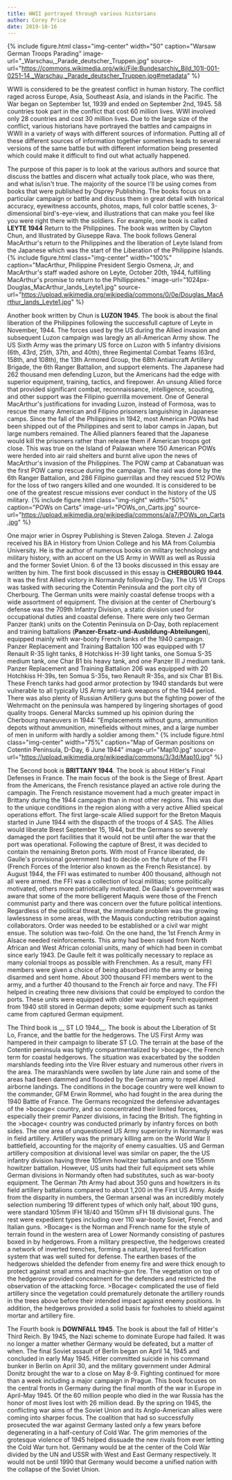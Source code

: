 ```yaml
---
title: WWII portrayed through various historians
author: Corey Price
date: 2019-10-16
---
```


{% include figure.html
  class="img-center"
  width="50"
  caption="Warsaw German Troops Parading"
  image-url="_Warschau,_Parade_deutscher_Truppen.jpg"
  source-url="https://commons.wikimedia.org/wiki/File:Bundesarchiv_Bild_101I-001-0251-14,_Warschau,_Parade_deutscher_Truppen.jpg#metadata"
%}

WWII is considered to be the greatest conflict in human history.  The conflict raged across Europe, Asia, Southeast Asia, and islands in the Pacific.  The War began on September 1st, 1939 and ended on September 2nd, 1945.  58 countries took part in the conflict that cost 60 million lives.  WWI involved only 28 countries and cost 30 million lives.  Due to the large size of the conflict, various historians have portrayed the battles and campaigns in WWII in a variety of ways with different sources of information. Putting all of these different sources of information together sometimes leads to several versions of the same battle but with different information being presented which could make it difficult to find out what actually happened.

The purpose of this paper is to look at the various authors and source that discuss the battles and discern what actually took place, who was there, and what is/isn't true.  The majority of the source I'll be using comes from books that were published by Osprey Publishing.  The books focus on a particular campaign or battle and discuss them in great detail with historical accuracy, eyewitness accounts, photos, maps, full color battle scenes, 3-dimensional bird's-eye-view, and illustrations that can make you feel like you were right there with the soldiers.  For example, one book is called __LEYTE 1944__ Return to the Philippines.  The book was written by Clayton Chun, and Illustrated by Giuseppe Rava.  The book follows General MacArthur's return to the Philippines and the liberation of Leyte Island from the Japanese which was the start of the Liberation of the Philippine Islands.
{% include figure.html
  class="img-center"
  width="100%"
  caption="MacArthur, Philippine President Sergio Osmena, Jr, and MacArthur's staff waded ashore on Leyte, October 20th, 1944, fulfilling MacArthur's promise to return to the Phillippines."
  image-url="1024px-Douglas_MacArthur_lands_Leyte1.jpg"
  source-url="https://upload.wikimedia.org/wikipedia/commons/0/0e/Douglas_MacArthur_lands_Leyte1.jpg"
%}

Another book written by Chun is __LUZON 1945__.  The book is about the final liberation of the Philippines following the successfull capture of Leyte in November, 1944.  The forces used by the US during the Allied invasion and subsequent Luzon campaign was laregly an all-American Army show.  The US Sixth Army was the primary US force on Luzon with 5 infantry divisions (6th, 43rd, 25th, 37th, and 40th), three Regimental Combat Teams (63rd, 158th, and 108th), the 13th Armored Group, the 68th Antiaircraft Artillery Brigade, the 6th Ranger Battalion, and support elements.  The Japanese had 262 thousand men defending Luzon, but the Americans had the edge with superior equipment, training, tactics, and firepower.  An unsung Allied force that provided significant combat, reconnaissance, intelligence, scouting, and other support was the Filipino guerrilla movement.  One of General MacArthur's justifications for invading Luzon, instead of Formosa, was to rescue the many American and Filipino prisoners languishing in Japanese camps.  Since the fall of the Philippines in 1942, most American POWs had been shipped out of the Philippines and sent to labor camps in Japan, but large numbers remained.  The Allied planners feared that the Japanese would kill the prisoners rather than release them if American troops got close.  This was true on the Island of Palawan where 150 American POWs were herded into air raid shelters and burnt alive upon the news of MacArthur's invasion of the Philippines.  The POW camp at Cabanatuan was the first POW camp rescue during the campaign.  The raid was done by the 6th Ranger Battalion, and 286 Filipino guerrillas and they rescued 512 POWs for the loss of two rangers killed and one wounded.  It is considered to be one of the greatest rescue missions ever conduct in the history of the US military.
{% include figure.html
  class="img-right"
  width="50%"
  caption="POWs on Carts"
  image-url="POWs_on_Carts.jpg"
  source-url="https://upload.wikimedia.org/wikipedia/commons/a/a7/POWs_on_Carts.jpg"
%}

One major wrier in Osprey Publishing is Steven Zaloga.  Steven J. Zaloga received his BA in History from Union College and his MA from Columbia University. He is the author of numerous books on military technology and military history, with an accent on the US Army in WWII as well as Russia and the former Soviet Union.  6 of the 13 books discussed in this essay are written by him.  The first book discussed in this essay is __CHERBOURG 1944__.  It was the first Allied victory in Normandy following D-Day.  The US VII Crops was tasked with securing the Cotentin Peninsula and the port city of Cherbourg.  The German units were mainly coastal defense troops with a wide assortment of equipment.  The division at the center of Cherbourg's defense was the 709th Infantry Division, a static division used for occupational duties and coastal defense.  There were only two German Panzer (tank) units on the Cotentin Peninsula on D-Day, both replacement and training battalions (__Panzer-Ersatz-und-Ausbildung-Abteilungen__), equipped mainly with war-booty French tanks of the 1940 campaign.  Panzer Replacement and Training Battalion 100 was equipped with 17 Renault R-35 light tanks, 8 Hotchkiss H-39 light tanks, one Somua S-35 medium tank, one Char B1 bis heavy tank, and one Panzer III J medium tank. Panzer Replacement and Training Battalion 206 was equipped with 20 Hotchkiss H-39s, ten Somua S-35s, two Renault R-35s, and six Char B1 Bis.  These French tanks had good armor protection by 1940 standards but were vulnerable to all typically US Army anti-tank weapons of the 1944 period.  There was also plenty of Russian Artillery guns but the fighting power of the Wehrmacht on the peninsula was hampered by lingering shortages of good quality troops.  General Marcks summed up his opinion during the Cherbourg maneuvers in 1944: "Emplacements without guns, ammunition depots without ammunition, minefields without mines, and a large number of men in uniform with hardly a soldier among them."
{% include figure.html
  class="img-center"
  width="75%"
  caption="Map of German positions on Cotentin Peninsula, D-Day, 6 June 1944"
  image-url="Map10.jpg"
  source-url="https://upload.wikimedia.org/wikipedia/commons/3/3d/Map10.jpg"
%}

The Second book is __BRITTANY 1944__.  The book is about Hitler's Final Defenses in France.  The main focus of the book is the Siege of Brest.  Apart from the Americans, the French resistance played an active role during the campagin.  The French resistance movement had a much greater impact in Brittany during the 1944 campagin than in most other regions.  This was due to the unique conditions in the region along with a very active Allied speical operations effort.  The first large-scale Allied support for the Breton Maquis started in June 1944 with the dispacth of the troops of 4 SAS.  The Allies would liberate Brest September 15, 1944, but the Germans so severely damaged the port facilities that it would not be until after the war that the port was operational.  Following the capture of Brest, it was decided to contain the remaining Breton ports.  With most of France liberated, de Gaulle's provisional government had to decide on the future of the FFI (French Forces of the Interior also known as the French Resistance).  by August 1944, the FFI was estimated to number 400 thousand, although not all were armed.  the FFI was a collection of local militias; some politically motivated, others more patriotically motivated.  De Gaulle's government was aware that some of the more belligerent Maquis were those of the French communist party and there was concern over the future political intentions.  Regardless of the political threat, the immediate problem was the growing lawlessness in some areas, with the Maquis conducting retribution against collaborators.  Order was needed to be established or a civil war might ensue.  The solution was two-fold.  On the one hand, the 1st French Army in Alsace needed reinforcements.  This army had been raised from North African and West African colonial units, many of which had been in combat since early 1943.  De Gaulle felt it was politically necessary to replace as many colonial troops as possible with Frenchmen.  As a result, many FFI members were given a choice of being absorbed into the army or being disarmed and sent home.  About 300 thousand FFI members went to the army, and a further 40 thousand to the French air force and navy.  The FFI helped in creating three new divisions that could be employed to cordon the ports.  These units were equipped with older war-booty French equipment from 1940 still stored in German depots; some equipment such as tanks came from captured German equipment.

The Third book is __ ST LO 1944__.  The book is about the Liberation of St Lo, France, and the battle for the hedgerows.  The US First Army was hampered in their campaign to liberate ST LO.  The terrain at the base of the Cotentin peninsula was tightly compartmentalized by >bocage<, the French term for coastal hedgerows.  The situation was exacerbated by the sodden marshlands feeding into the Vire River estuary and numerous other rivers in the area.  The marashlands were swollen by late June rain and some of the areas had been dammed and flooded by the German army to repel Allied airborne landings.  The conditions in the bocage country were well known to the commander, GFM Erwin Rommel, who had fought in the area during the 1940 Battle of France.  The Germans recognized the defensive advantages of the >bocage< country, and so concentrated their limited forces, especially their premir Panzer divisions, in facing the British.  The fighting in the >bocage< country was conducted primarly by infantry forces on both sides.  The one area of unquestioned US Army superiority in Normandy was in field artillery.  Artillery was the primary killing arm on the World War II battlefield, accounting for the majority of enemy casualties.  US and German artillery composition at divisional level was similar on paper, the the US infantry division having three 105mm howitzer battalions and one 155mm howitzer battalion.  However, US units had their full equipment sets while German divisions in Normandy often had substitutes, such as war-booty equipment.  The German 7th Army had about 350 guns and howitzers in its field artillery battalions compared to about 1,200 in the First US Army.  Aside from the disparity in numbers, the German arsenal was an incredibly motely selection numbering 19 different types of which only half, about 190 guns, were standard 105mm IFH 18/40 and 150mm sFH 18 divisional guns.  The rest were expedient types including over 110 war-booty Soviet, French, and Italian guns.  >Bocage< is the Norman and French name for the style of terrain found in the western area of Lower Normandy consisting of pastures boxed in by hedgerows.  From a military prespective, the hedgerows created a network of inverted trenches, forming a natural, layered fortification system that was well suited for defense.  The earthen bases of the hedgerows shielded the defender from enemy fire and were thick enough to protect against small arms and machine-gun fire.  The vegetation on top of the hedgerow provided concealment for the defenders and restricted the observation of the attacking force. >Bocage< complicated the use of field artillery since the vegetation could prematurely detonate the artillery rounds in the trees above before their intended impact against enemy positions.  In addition, the hedgerows provided a solid basis for foxholes to shield against mortar and artillery fire.

The Fourth book is __DOWNFALL 1945__.  The book is about the fall of Hitler's Third Reich.  By 1945, the Nazi scheme to dominate Europe had failed.  It was no longer a matter whether Germany would be defeated, but a matter of when.  The final Soviet assault of Berlin began on April 14, 1945 and concluded in early May 1945.  Hitler committed suicide in his command bunker in Berlin on April 30, and the military government under Admiral Donitz brought the war to a close on May 8-9.  Fighting continued for more than a week including a major campaign in Prague.  This book focuses on the central fronts in Germany during the final month of the war in Europe in April-May 1945.  Of the 60 million people who died in the war Russia has the honor of most lives lost with 26 million dead.  By the spring on 1945, the conflicting war aims of the Soviet Union and its Anglo-American allies were coming into sharper focus.  The coalition that had so successfully prosecuted the war against Germany lasted only a few years before degenerating in a half-century of Cold War. The grim memories of the grotesque violence of 1945 helped dissuade the new rivals from ever letting the Cold War turn hot.  Germany would be at the center of the Cold War divided by the UN and USSR with West and East Germany respectively.  It would not be until 1990 that Germany would become a unified nation with the collapse of the Soviet Union.
